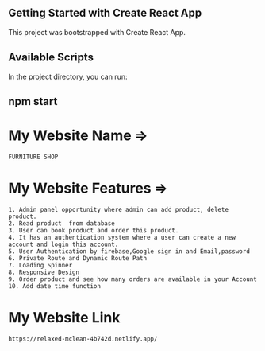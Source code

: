 ## Getting Started with Create React App
This project was bootstrapped with Create React App.

## Available Scripts
In the project directory, you can run:

## npm start

# My Website Name =>
    FURNITURE SHOP

# My Website Features =>
    1. Admin panel opportunity where admin can add product, delete product.
    2. Read product  from database
    3. User can book product and order this product.
    4. It has an authentication system where a user can create a new account and login this account.
    5. User Authentication by firebase,Google sign in and Email,password
    6. Private Route and Dynamic Route Path
    7. Loading Spinner
    8. Responsive Design
    9. Order product and see how many orders are available in your Account
    10. Add date time function

# My Website Link
    https://relaxed-mclean-4b742d.netlify.app/
